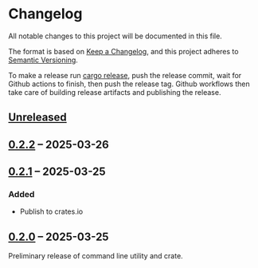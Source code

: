 # Changelog

All notable changes to this project will be documented in this file.

The format is based on [Keep a Changelog](https://keepachangelog.com/en/1.1.0/),
and this project adheres to
[Semantic Versioning](https://semver.org/spec/v2.0.0.html).

To make a release run [cargo release](https://github.com/crate-ci/cargo-release),
push the release commit, wait for Github actions to finish, then push the release tag.
Github workflows then take care of building release artifacts and publishing the release.

## [Unreleased]

## [0.2.2] – 2025-03-26

## [0.2.1] – 2025-03-25

### Added
- Publish to crates.io

## [0.2.0] – 2025-03-25

Preliminary release of command line utility and crate.

[Unreleased]: https://github.com/swsnr/wol.rs/compare/v0.2.2...HEAD
[0.2.2]: https://github.com/swsnr/wol.rs/compare/v0.2.1...v0.2.2
[0.2.1]: https://github.com/swsnr/wol.rs/compare/v0.2.0...v0.2.1
[0.2.0]: https://github.com/swsnr/wol.rs/releases/tag/v0.2.0
